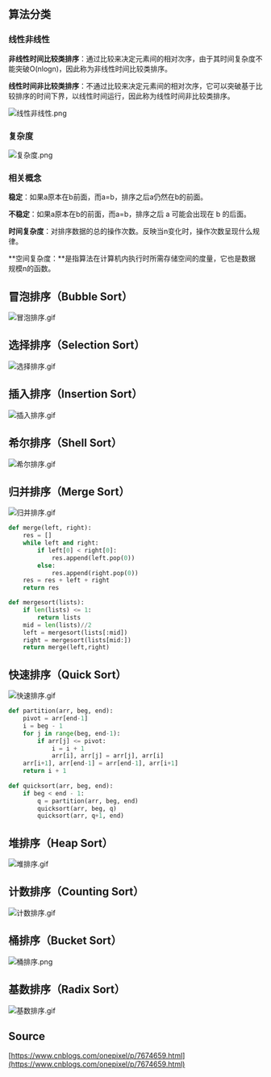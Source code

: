 <a name="8b425fc0"></a>
## **算法分类**

<a name="dfe0def9"></a>
### **线性非线性**

**非线性时间比较类排序**：通过比较来决定元素间的相对次序，由于其时间复杂度不能突破O(nlogn)，因此称为非线性时间比较类排序。

**线性时间非比较类排序**：不通过比较来决定元素间的相对次序，它可以突破基于比较排序的时间下界，以线性时间运行，因此称为线性时间非比较类排序。

![线性非线性.png](./img/1598950014364-acb93b58-513b-4097-ada1-c68fdb66ca89.png)

<a name="f13c3e07"></a>
### 复杂度

![复杂度.png](./img/1598950035065-4f47d489-a9e6-4b11-a02d-ecfcfdcc8fb5.png)

<a name="8b1772dd"></a>
### 相关概念

**稳定**：如果a原本在b前面，而a=b，排序之后a仍然在b的前面。

**不稳定**：如果a原本在b的前面，而a=b，排序之后 a 可能会出现在 b 的后面。

**时间复杂度**：对排序数据的总的操作次数。反映当n变化时，操作次数呈现什么规律。

**空间复杂度：**是指算法在计算机内执行时所需存储空间的度量，它也是数据规模n的函数。

<a name="3dff4320"></a>
## 冒泡排序（Bubble Sort）

![冒泡排序.gif](./img/1598950052393-771c8307-c7a2-41ca-96a0-97efd9a3893a.gif)

<a name="9d0cddba"></a>
## 选择排序（Selection Sort）

![选择排序.gif](./img/1598950071053-2f242ab7-0c56-47af-8242-69a10b8146dd.gif)

<a name="7a963ce8"></a>
## 插入排序（Insertion Sort）

![插入排序.gif](./img/1598950088271-4df19564-1f5f-4128-894b-c58eb1e20c6c.gif)

<a name="a6f93998"></a>
## 希尔排序（Shell Sort）

![希尔排序.gif](./img/1598950108982-68224e4e-76b3-40fd-8a5d-1daed50c4114.gif)

<a name="1f9a4cb0"></a>
## 归并排序（Merge Sort）

![归并排序.gif](./img/1598950123374-725fdab1-a95a-4957-977e-ab557ee79359.gif)

```python
def merge(left, right):
    res = []
    while left and right:
        if left[0] < right[0]:
            res.append(left.pop(0))
        else:
            res.append(right.pop(0))
    res = res + left + right
    return res

def mergesort(lists):
    if len(lists) <= 1:
        return lists
    mid = len(lists)//2
    left = mergesort(lists[:mid])
    right = mergesort(lists[mid:])
    return merge(left,right)
```

<a name="aa698160"></a>
## 快速排序（Quick Sort）

![快速排序.gif](./img/1598950140912-8d845d5b-0244-4d0b-b266-d71a96694fd1.gif)

```python
def partition(arr, beg, end):
    pivot = arr[end-1]
    i = beg - 1
    for j in range(beg, end-1):
        if arr[j] <= pivot:
            i = i + 1
            arr[i], arr[j] = arr[j], arr[i]
    arr[i+1], arr[end-1] = arr[end-1], arr[i+1]
    return i + 1
 
def quicksort(arr, beg, end):
    if beg < end - 1:
        q = partition(arr, beg, end)
        quicksort(arr, beg, q)
        quicksort(arr, q+1, end)
```

<a name="a0e533c5"></a>
## 堆排序（Heap Sort）

![堆排序.gif](./img/1598950163620-88ba83f5-aaa3-431d-a51f-59fe0c3661d9.gif)

<a name="c7bf7272"></a>
## 计数排序（Counting Sort）

![计数排序.gif](./img/1598950178236-8c3800dd-e791-4a07-b1d3-bf0047ad13fd.gif)

<a name="dc5c30cc"></a>
## 桶排序（Bucket Sort）

![桶排序.png](./img/1598950196549-46c403c3-4915-4f34-bee1-4808eb099e3e.png)

<a name="5d9dadd4"></a>
## 基数排序（Radix Sort）

![基数排序.gif](./img/1598950217949-1fce3f7b-f230-42f6-b7b6-b1b0a386c302.gif)

<a name="Source"></a>
## Source

[https://www.cnblogs.com/onepixel/p/7674659.html](https://www.cnblogs.com/onepixel/p/7674659.html)
